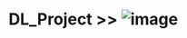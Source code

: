 # DL_Project >> ![image](https://github.com/Pratik-Salunkhe/DL_Project/assets/96179015/36a06a1a-e09f-4f90-84dd-66cb22c17a22)


